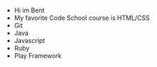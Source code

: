 
 * Hi im Bent 
 * My favorite Code School course is HTML/CSS
 * Git
 * Java
 * Javascript
 * Ruby
 * Play Framework
 